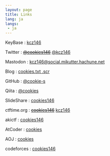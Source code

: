 ```yaml
---
layout: page
title: Links
lang: ja
langs:
 - ja
---
```


KeyBase
: [kcz146](https://keybase.io/kcz146)

Twitter
: ~~[@cookies146](https://twitter.com/cookies146/)~~ [@kcz146](https://twitter.com/kcz146/)

Mastodon
: [kcz146@social.mikutter.hachune.net](https://social.mikutter.hachune.net/@kcz146)

Blog
: [cookies.txt     .scr](http://cookies.hatenablog.jp/)

GitHub
: [@cookie-s](https://github.com/cookie-s/)

Qiita
: [@cookies](http://qiita.com/cookies)

SlideShare
: [cookies146](https://www.slideshare.net/MasashiIkarashi)

ctftime.org
: ~~[cookies146](https://ctftime.org/user/1937)~~ [kcz146](https://ctftime.org/user/43613)

akictf
: [cookies146](http://ctf.katsudon.org/user/cookies146)

AtCoder
: [cookies](https://atcoder.jp/user/cookies)

AOJ
: [cookies](http://judge.u-aizu.ac.jp/onlinejudge/user.jsp?id=cookies)

codeforces
: [cookies146](http://codeforces.com/profile/cookies146)
